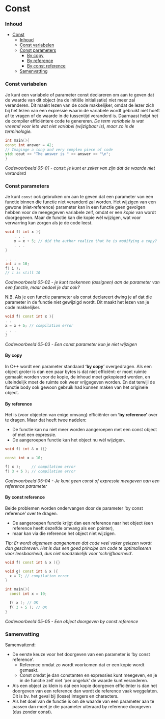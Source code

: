 # Const [](title-id)

### Inhoud[](toc-id)
- [Const ](#const-)
    - [Inhoud](#inhoud)
    - [Const variabelen](#const-variabelen)
    - [Const parameters](#const-parameters)
      - [By copy](#by-copy)
      - [By reference](#by-reference)
      - [By const reference](#by-const-reference)
    - [Samenvatting](#samenvatting)


### Const variabelen
Je kunt een variabele of parameter const declareren om aan te geven dat de waarde van dit object (na de initiële initialisatie) niet meer zal veranderen. Dit maakt lezen van de code makkelijker, omdat de lezer zich bij het lezen van een expressie waarin de variabele wordt gebruikt niet hoeft af te vragen of de waarde in de tussentijd veranderd is. Daarnaast helpt het de compiler efficiëntere code te genereren.
*De term variabele is wat vreemd voor iets wat niet variabel (wijzigbaar is), maar zo is de terminologie.*

```c++
int main(){
const int answer = 42;
// Imaginge a long and very complex piece of code
std::cout << "The answer is " << answer << "\n";
}
```
*Codevoorbeeld 05-01 - const: je kunt er zeker van zijn dat de waarde niet veranderd*


### Const parameters
Je kunt `const` ook gebruiken om aan te geven dat een parameter van een functie binnen die functie niet veranderd zal worden. Het wijzigen van een gewone (niet-reference) parameter kan in een functie geen gevolgen hebben voor de meegegeven variabele zelf, omdat er een *kopie* van wordt doorgegeven. Maar de functie kan die kopie wél wijzigen, wat voor verwarring kan zorgen als je de code leest.

```c++
void f( int x ){
    . . .
    x = x + 5; // did the author realize that he is modifying a copy?
    . . .
}

. . .
int i = 10;
f( i );
// i is still 10
```
*Codevoorbeeld 05-02 - je kunt toekennen (assignen) aan de parameter van een functie, maar bedoel je dat ook?*

N.B. Als je een functie parameter als const declareert dwing je af dat die parameter in de functie niet gewijzigd wordt. Dit maakt het lezen van je code makkelijker.

```c++
void f( const int x ){
. .
x = x + 5; // compilation error
. . .
}
```
*Codevoorbeeld 05-03 - Een const parameter kun je niet wijzigen*

#### By copy
In C++ wordt een parameter standaard **‘by copy’** overgedragen. Als een object groter is dan een paar bytes is dat niet efficiënt: er moet ruimte gemaakt worden voor de kopie, de inhoud moet gekopieerd worden, en uiteindelijk moet de ruimte ook weer vrijgegeven worden. En dat terwijl de functie body ook gewoon gebruik had kunnen maken van het originele object. 

#### By reference
Het is (voor objecten van enige omvang) efficiënter om **‘by reference’** over te dragen. 
Maar dat heeft twee nadelen:
- De functie kan nu niet meer worden aangeroepen met een const object of met een expressie.
- De aangeroepen functie kan het object nu wél wijzigen.

```c++
void f( int & x ){}

const int x = 10;

f( x );     // compilation error
f( 3 + 5 ); // compilation error
```
*Codevoorbeeld 05-04 - Je kunt geen const of expressie meegeven aan een reference parameter*

#### By const reference
Beide problemen worden ondervangen door de parameter ‘by const reference’ over te dragen. 
- De aangeroepen functie krijgt dan een reference naar het object (een reference heeft dezelfde omvang als een pointer), 
- maar kan via die reference het object niet wijzigen.

*Tip: Er wordt algemeen aangenomen dat code veel vaker gelezen wordt dan geschreven. Het is dus een goed principe om code te optimaliseren voor leesbaarheid, dus niet noodzakelijk voor ‘schrijfbaarheid’.*

```c++
void f( const int & x ){}

void g( const int & x ){
  x = 7; // compilation error
}

int main(){
  const int x = 10;

  f( x ); // OK
  f( 3 + 5 ); // OK
}
```
*Codevoorbeeld 05-05 - Een object doorgeven by const reference*

### Samenvatting
Samenvattend:
- De eerste keuze voor het doorgeven van een parameter is ‘by const reference’. 
  - Reference omdat zo wordt voorkomen dat er een kopie wordt gemaakt. 
  - Const omdat je dan constanten en expressies kunt meegeven, en je in de functie zelf niet ‘per ongeluk’ de waarde kunt veranderen.
- Als een object zo klein is dat een kopie doorgeven efficiënter is dan het doorgeven van een reference dan wordt de reference vaak weggelaten. Dit is bv. het geval bij (losse) integers en characters.
- Als het doel van de functie is om de waarde van een parameter aan te passen dan moet je die parameter uiteraard by reference doorgeven (dus zonder const).